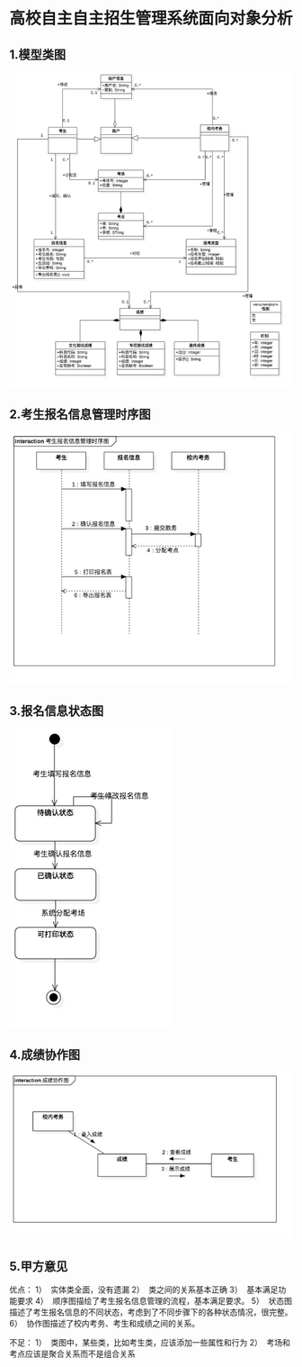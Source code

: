 # 高校自主自主招生管理系统面向对象分析

## 1.模型类图

![类图](/作业5/类图.jpg)

## 2.考生报名信息管理时序图

![考生报名信息管理时序图](/作业5/考生报名信息管理时序图.jpg)

## 3.报名信息状态图

![报名信息状态图](/作业5/报名信息状态图.jpg)

## 4.成绩协作图

![成绩协作图](/作业5/成绩协作图.jpg)

## 5.甲方意见

优点：
1）  实体类全面，没有遗漏
2）  类之间的关系基本正确 
3）  基本满足功能要求
4）  顺序图描绘了考生报名信息管理的流程，基本满足要求。
5）  状态图描述了考生报名信息的不同状态，考虑到了不同步骤下的各种状态情况，很完整。
6）  协作图描述了校内考务、考生和成绩之间的关系。

不足：
1）  类图中，某些类，比如考生类，应该添加一些属性和行为
2）  考场和考点应该是聚合关系而不是组合关系